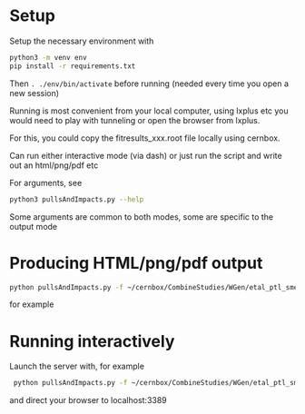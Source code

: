 # Setup
Setup the necessary environment with
```bash
python3 -m venv env
pip install -r requirements.txt
```
Then ```. ./env/bin/activate``` before running (needed every time you open a new session)

Running is most convenient from your local computer, using lxplus etc you would need to play with tunneling or open the browser from lxplus. 

For this, you could copy the fitresults_xxx.root file locally using cernbox.

Can run either interactive mode (via dash) or just run the script and write out an html/png/pdf etc

For arguments, see

```bash
python3 pullsAndImpacts.py --help
``` 
Some arguments are common to both modes, some are specific to the output mode

# Producing HTML/png/pdf output

```bash
python pullsAndImpacts.py -f ~/cernbox/CombineStudies/WGen/etal_ptl_smear_unrolled/fitresults_123456789.root output
```

for example

# Running interactively

Launch the server with, for example

```bash
 python pullsAndImpacts.py -f ~/cernbox/CombineStudies/WGen/etal_ptl_smear_unrolled/fitresults_123456789.root interactive
``` 

and direct your browser to localhost:3389
